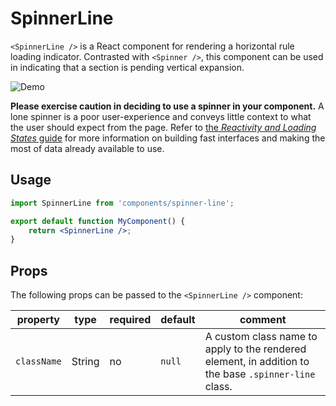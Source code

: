 SpinnerLine
===========

`<SpinnerLine />` is a React component for rendering a horizontal rule loading indicator. Contrasted with `<Spinner />`, this component can be used in indicating that a section is pending vertical expansion.

<img src="https://cldup.com/cYmgv_L6r3.gif" alt="Demo" />

__Please exercise caution in deciding to use a spinner in your component.__ A lone spinner is a poor user-experience and conveys little context to what the user should expect from the page. Refer to [the _Reactivity and Loading States_ guide](https://github.com/Automattic/wp-calypso/blob/master/docs/reactivity.md) for more information on building fast interfaces and making the most of data already available to use.

## Usage

```jsx
import SpinnerLine from 'components/spinner-line';

export default function MyComponent() {
	return <SpinnerLine />;
}
```

## Props

The following props can be passed to the `<SpinnerLine />` component:

| property    | type   | required | default | comment |
| ----------- | ------ | -------- | ------- | ------- |
| `className` | String | no       | `null`  | A custom class name to apply to the rendered element, in addition to the base `.spinner-line` class. |
